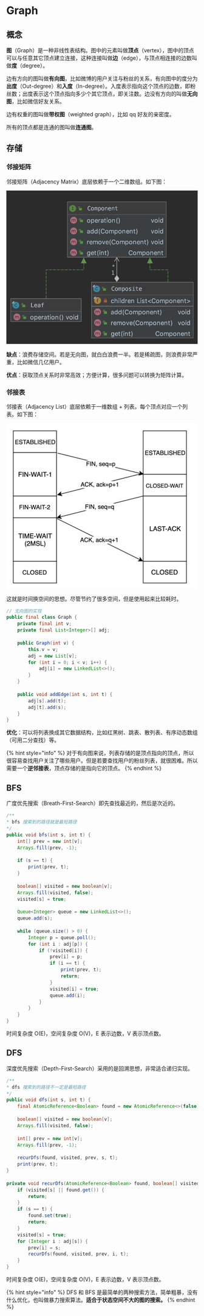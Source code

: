 # Graph

## 概念

**图**（Graph）是一种非线性表结构。图中的元素叫做**顶点**（vertex），图中的顶点可以与任意其它顶点建立连接，这种连接叫做**边**（edge），与顶点相连接的边数叫做**度**（degree）。

边有方向的图叫做**有向图**，比如微博的用户关注与粉丝的关系，有向图中的度分为**出度**（Out-degree）和**入度**（In-degree）。入度表示指向这个顶点的边数，即粉丝数；出度表示这个顶点指向多少个其它顶点，即关注数。边没有方向的叫做**无向图**，比如微信好友关系。

边有权重的图叫做**带权图**（weighted graph），比如 qq 好友的亲密度。

所有的顶点都是连通的图叫做**连通图**。

## 存储

### 邻接矩阵

邻接矩阵（Adjacency Matrix）底层依赖于一个二维数组。如下图：

![](../../.gitbook/assets/image%20%28105%29.png)

**缺点**：浪费存储空间。若是无向图，就白白浪费一半。若是稀疏图，则浪费非常严重，比如微信几亿用户。

**优点**：获取顶点关系时非常高效；方便计算，很多问题可以转换为矩阵计算。

### 邻接表

邻接表（Adjacency List）底层依赖于一维数组 + 列表。每个顶点对应一个列表。如下图：

![](../../.gitbook/assets/image%20%28219%29.png)

这就是时间换空间的思想。尽管节约了很多空间，但是使用起来比较耗时。

```java
// 无向图的实现
public final class Graph {
    private final int v;
    private final List<Integer>[] adj;

    public Graph(int v) {
        this.v = v;
        adj = new List[v];
        for (int i = 0; i < v; i++) {
            adj[i] = new LinkedList<>();
        }
    }

    public void addEdge(int s, int t) {
        adj[s].add(t);
        adj[t].add(s);
    }
}
```

**优化**：可以将列表换成其它数据结构，比如红黑树、跳表、散列表、有序动态数组（可用二分查找）等。

{% hint style="info" %}
对于有向图来说，列表存储的是顶点指向的顶点，所以很容易查找用户关注了哪些用户。但是若要查找用户的粉丝列表，就很困难。所以需要一个**逆邻接表**，顶点存储的是指向它的顶点。
{% endhint %}

## BFS

广度优先搜索（Breath-First-Search）即先查找最近的，然后是次近的。

```java
/**
* bfs 搜索到的路径就是最短路径
*/
public void bfs(int s, int t) {
    int[] prev = new int[v];
    Arrays.fill(prev, -1);
    
    if (s == t) {
        print(prev, t);
    }
    
    boolean[] visited = new boolean[v];
    Arrays.fill(visited, false);
    visited[s] = true;
    
    Queue<Integer> queue = new LinkedList<>();
    queue.add(s);
    
    while (queue.size() > 0) {
        Integer p = queue.poll();
        for (int i : adj[p]) {
            if (!visited[i]) {
                prev[i] = p;
                if (i == t) {
                    print(prev, t);
                    return;
                }
                visited[i] = true;
                queue.add(i);
            }
        }
    }
}
```

时间复杂度 O\(E\)，空间复杂度 O\(V\)，E 表示边数，V 表示顶点数。

## DFS

深度优先搜索（Depth-First-Search）采用的是回溯思想，非常适合递归实现。

```java
/**
* dfs 搜索到的路径不一定是最短路径
*/
public void dfs(int s, int t) {
    final AtomicReference<Boolean> found = new AtomicReference<>(false);
    
    boolean[] visited = new boolean[v];
    Arrays.fill(visited, false);
    
    int[] prev = new int[v];
    Arrays.fill(prev, -1);
    
    recurDfs(found, visited, prev, s, t);
    print(prev, t);
}

private void recurDfs(AtomicReference<Boolean> found, boolean[] visited, int[] prev, int s, int t) {
    if (visited[s] || found.get()) {
        return;
    }
    if (s == t) {
        found.set(true);
        return;
    }
    visited[s] = true;
    for (Integer i : adj[s]) {
        prev[i] = s;
        recurDfs(found, visited, prev, i, t);
    }
}
```

时间复杂度 O\(E\)，空间复杂度 O\(V\)，E 表示边数，V 表示顶点数。

{% hint style="info" %}
DFS 和 BFS 是最简单的两种搜索方法，简单粗暴，没有什么优化，也叫做暴力搜索算法。**适合于状态空间不大的图的搜索。**
{% endhint %}

